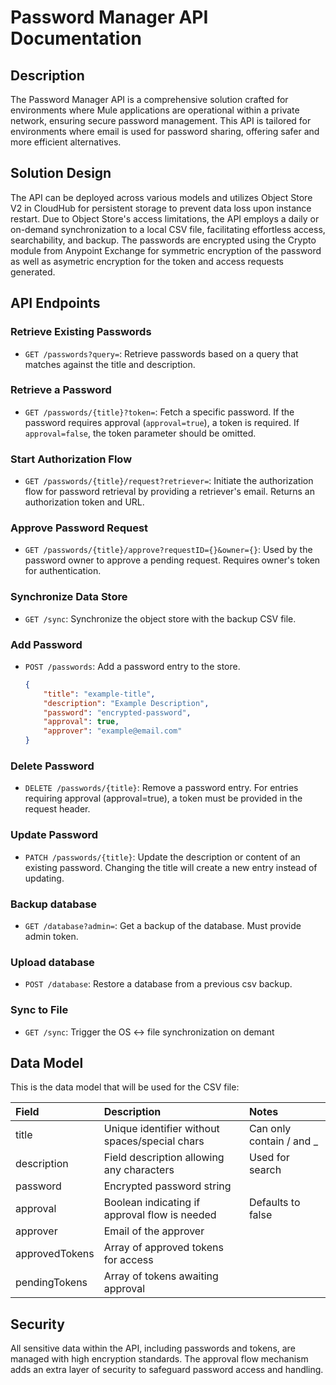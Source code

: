 # Password Manager API Documentation

## Description

The Password Manager API is a comprehensive solution crafted for environments where Mule applications are operational within a private network, ensuring secure password management. This API is tailored for environments where email is used for password sharing, offering safer and more efficient alternatives.

## Solution Design

The API can be deployed across various models and utilizes Object Store V2 in CloudHub for persistent storage to prevent data loss upon instance restart. Due to Object Store's access limitations, the API employs a daily or on-demand synchronization to a local CSV file, facilitating effortless access, searchability, and backup.
The passwords are encrypted using the Crypto module from Anypoint Exchange for symmetric encryption of the password as well as asymetric encryption for the token and access requests generated.

## API Endpoints

### Retrieve Existing Passwords
- `GET /passwords?query=`: Retrieve passwords based on a query that matches against the title and description.

### Retrieve a Password
- `GET /passwords/{title}?token=`: Fetch a specific password. If the password requires approval (`approval=true`), a token is required. If `approval=false`, the token parameter should be omitted.

### Start Authorization Flow
- `GET /passwords/{title}/request?retriever=`: Initiate the authorization flow for password retrieval by providing a retriever's email. Returns an authorization token and URL.

### Approve Password Request
- `GET /passwords/{title}/approve?requestID={}&owner={}`: Used by the password owner to approve a pending request. Requires owner's token for authentication.

### Synchronize Data Store
- `GET /sync`: Synchronize the object store with the backup CSV file.

### Add Password
- `POST /passwords`: Add a password entry to the store.
   ```json
   {
       "title": "example-title",
       "description": "Example Description",
       "password": "encrypted-password",
       "approval": true,
       "approver": "example@email.com"
   }
   
### Delete Password

  - `DELETE /passwords/{title}`: Remove a password entry. For entries requiring approval (approval=true), a token must be provided in the request header.

### Update Password

  - `PATCH /passwords/{title}`: Update the description or content of an existing password. Changing the title will create a new entry instead of updating.

### Backup database 

  - `GET /database?admin=`: Get a backup of the database. Must provide admin token.
    
### Upload database

  - `POST /database`: Restore a database from a previous csv backup.
    
### Sync to File

  - `GET /sync`: Trigger the OS <-> file synchronization on demant
    
## Data Model
This is the data model that will be used for the CSV file: 

| Field | Description | Notes |
| :-- | :-- | :-- |
| title | Unique identifier without spaces/special chars | Can only contain / and _ |
| description | Field description allowing any characters | Used for search |
| password | Encrypted password string |  |
| approval | Boolean indicating if approval flow is needed | Defaults to false |
| approver | Email of the approver |  |
| approvedTokens | Array of approved tokens for access |  |
| pendingTokens | Array of tokens awaiting approval |  |


## Security
All sensitive data within the API, including passwords and tokens, are managed with high encryption standards. The approval flow mechanism adds an extra layer of security to safeguard password access and handling.
